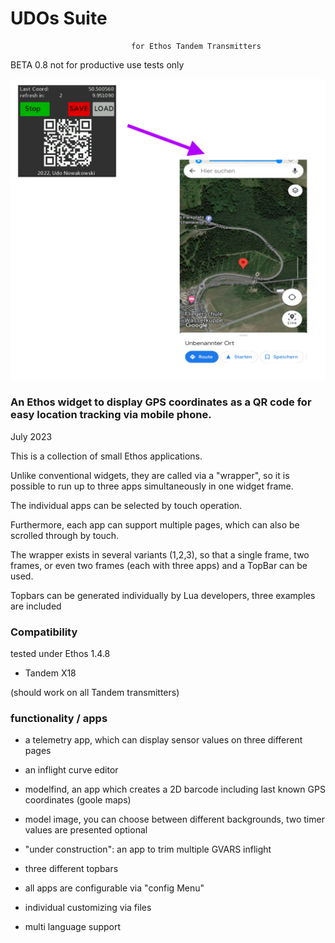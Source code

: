 #                                           UDOs Suite
                               for Ethos Tandem Transmitters


BETA 0.8
not for productive use
tests only


![3in1 title](https://raw.githubusercontent.com/strgaltdel/Ethos-ModelFinder/master/img/title.png)
### An Ethos widget to display GPS coordinates as a QR code for easy location tracking via mobile phone.
July 2023


This is a collection of small Ethos applications.


Unlike conventional widgets, they are called via a  "wrapper", so it is possible to run up to three apps simultaneously in one widget frame.



The individual apps can be selected  by touch operation.

Furthermore, each app can support multiple pages, which can also be scrolled through by touch.



The wrapper exists in several variants (1,2,3), so that a single frame, two frames, or even two frames (each with three apps) and a TopBar can be used.



Topbars can be generated individually by Lua developers, three examples are included





### Compatibility

tested under Ethos 1.4.8

  * Tandem X18

(should work on all Tandem transmitters)








### functionality / apps

  * a telemetry app, which can display sensor values on three different pages
  * an inflight curve editor
  * modelfind, an app which creates a 2D barcode including last known GPS coordinates (goole maps)
  * model image, you can choose between different backgrounds, two timer values are presented optional
  * "under construction": an app to trim multiple GVARS inflight
  * three different topbars

  * all apps are configurable via "config Menu"
  * individual customizing via files
  * multi language support
  
 
